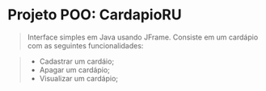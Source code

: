 # Projeto POO: CardapioRU

> Interface simples em Java usando JFrame. Consiste em um cardápio com as seguintes funcionalidades:

>- Cadastrar um cardáio;
>- Apagar um cardápio;
>- Visualizar um cardápio;
